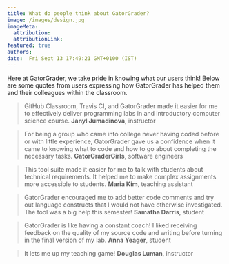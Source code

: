 ```yaml
---
title: What do people think about GatorGrader?
image: /images/design.jpg
imageMeta:
  attribution:
  attributionLink:
featured: true
authors:
date:  Fri Sept 13 17:49:21 GMT+0100 (IST)
---
```

Here at GatorGrader, we take pride in knowing what our users think! Below are
some quotes from users expressing how GatorGrader has helped them and their
colleagues within the classroom.

> GitHub Classroom, Travis CI, and GatorGrader made it easier for me to
> effectively deliver programming labs in and introductory computer science
> course. **Janyl Jumadinova**, instructor

<!-- -->
> For being a group who came into college never having coded before or with
> little experience, GatorGrader gave us a confidence when it came to knowing what
> to code and how to go about completing the necessary tasks. **GatorGraderGirls**, software engineers

<!-- -->
> This tool suite made it easier for me to talk with students about technical
> requirements. It helped me to make complex assignments more accessible to
> students. **Maria Kim**, teaching assistant

<!-- -->
> GatorGrader encouraged me to add better code comments and try out language
> constructs that I would not have otherwise investigated. The tool was a big
> help this semester! **Samatha Darris**, student

<!-- -->
> GatorGrader is like having a constant coach! I liked receiving feedback on the
> quality of my source code and writing before turning in the final version of
> my lab. **Anna Yeager**, student

<!-- -->
> It lets me up my teaching game! **Douglas Luman**, instructor
